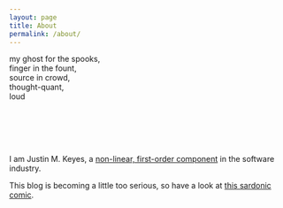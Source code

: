 ```yaml
---
layout: page
title: About
permalink: /about/
---
```


my ghost for the spooks,<br/>
finger in the fount,<br/>
source in crowd,<br/>
thought-quant,<br/>
loud<br/>

<br/>
<br/>
<br/>
<br/>

I am Justin M. Keyes, a [non-linear, first-order component](http://alistair.cockburn.us/Characterizing+people+as+non-linear%2c+first-order+components+in+software+development) in the software industry.

This blog is becoming a little too serious, so have a look at [this sardonic comic](http://xkcd.com/904/).

